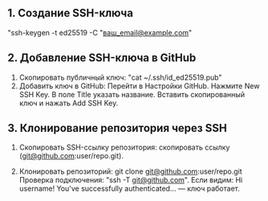 ## 1. Создание SSH-ключа
"ssh-keygen -t ed25519 -C "ваш_email@example.com"

## 2. Добавление SSH-ключа в GitHub
1. Скопировать публичный ключ: "cat ~/.ssh/id_ed25519.pub"
2. Добавить ключ в GitHub: Перейти в Настройки GitHub. Нажмите New SSH Key. В поле Title указать название. Вставить скопированный ключ и нажать Add SSH Key.

## 3. Клонирование репозитория через SSH
1. Скопировать SSH-ссылку репозитория: скопировать ссылку (git@github.com:user/repo.git).

2. Клонировать репозиторий: git clone git@github.com:user/repo.git Проверка подключения: "ssh -T git@github.com". Если видим: Hi username! You've successfully authenticated... — ключ работает.



